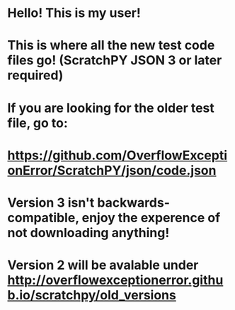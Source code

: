 # Hello! This is my user!
# This is where all the new test code files go! (ScratchPY JSON 3 or later required)
# If you are looking for the older test file, go to:
# https://github.com/OverflowExceptionError/ScratchPY/json/code.json
# Version 3 isn't backwards-compatible, enjoy the experence of not downloading anything!
# Version 2 will be avalable under http://overflowexceptionerror.github.io/scratchpy/old_versions
